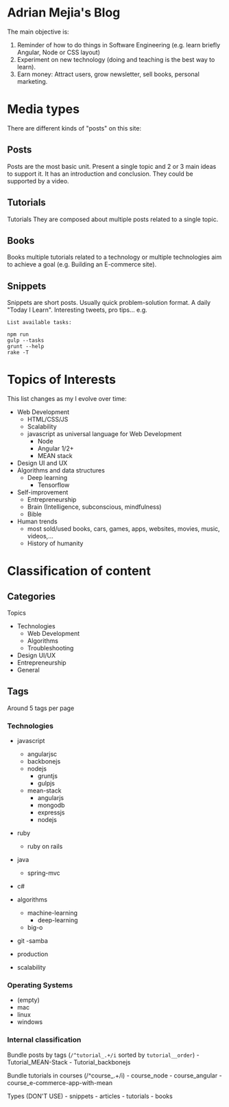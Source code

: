 # Adrian Mejia's Blog

The main objective is:

1. Reminder of how to do things in Software Engineering (e.g. learn briefly Angular, Node or CSS layout)
2. Experiment on new technology (doing and teaching is the best way to learn).
3. Earn money: Attract users, grow newsletter, sell books, personal marketing.

# Media types

There are different kinds of "posts" on this site:

## Posts
Posts are the most basic unit. Present a single topic and 2 or 3 main ideas to support it. It has an introduction and conclusion.
They could be supported by a video.

## Tutorials
Tutorials They are composed about multiple posts related to a single topic.

## Books
Books multiple tutorials related to a technology or multiple technologies aim to achieve a goal (e.g. Building an E-commerce site).

## Snippets
Snippets are short posts. Usually quick problem-solution format. A daily "Today I Learn". Interesting tweets, pro tips...
e.g.
```
List available tasks:

npm run
gulp --tasks
grunt --help
rake -T
```

# Topics of Interests

This list changes as my I evolve over time:

- Web Development
  - HTML/CSS/JS
  - Scalability
  - javascript as universal language for Web Development
    - Node
    - Angular 1/2+
    - MEAN stack
- Design UI and UX
- Algorithms and data structures
  - Deep learning
    - Tensorflow
- Self-improvement
  - Entrepreneurship
  - Brain (Intelligence, subconscious, mindfulness)
  - Bible
- Human trends
  - most sold/used books, cars, games, apps, websites, movies, music, videos,...
  - History of humanity

# Classification of content

## Categories

Topics

- Technologies
  - Web Development
  - Algorithms
  - Troubleshooting
- Design UI/UX
- Entrepreneurship
- General

## Tags

Around 5 tags per page

### Technologies

- javascript
  - angularjsc
  - backbonejs
  - nodejs
    - gruntjs
    - gulpjs
  - mean-stack
    - angularjs
    - mongodb
    - expressjs
    - nodejs
- ruby
  - ruby on rails
- java
  - spring-mvc
- c#

- algorithms
  - machine-learning
    - deep-learning
  - big-o
- git
-samba

- production
- scalability


### Operating Systems
- (empty)
- mac
- linux
- windows


### Internal classification

  Bundle posts by tags (`/^tutorial_.+/i` sorted by `tutorial__order`)
    - Tutorial_MEAN-Stack
    - Tutorial_backbonejs

  Bundle tutorials in courses (/^course_.+/i)
    - course_node
    - course_angular
    - course_e-commerce-app-with-mean

Types (DON'T USE)
    - snippets
    - articles
    - tutorials
    - books
